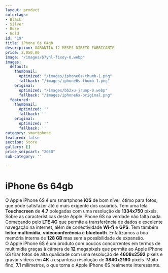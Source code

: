 ```yaml
---
layout: product
colortags:
- Black
- Silver
- Rose
- Gold
id: "19"
title: iPhone 6s 64gb
description: GARANTIA 12 MESES DIRETO FABRICANTE
price: 2.050,00
image: "/images/b7yhl-f1xoy-0.webp"
images:
  default:
    thumbnail:
      optimized: "/images/iphone6s-thumb-1.png"
      fallback: "/images/iphone6s-thumb-1.png"
    original:
      optimized: "/images/bb2xu-jrunp-0.webp"
      fallback: "/images/iphone6s-original.png"
  featured:
    thumbnail:
      optimized: ''
      fallback: ''
    original:
      optimized: ''
      fallback: ''
category: smartphone
featured: false
section: Store
gallery: []
price_snipcart: "2050"
sub-category: ''

---
```

# iPhone 6s 64gb

O Apple iPhone 6S é um smartphone **iOS** de bom nível, ótimo para fotos, que pode satisfazer até o mais exigente dos usuários. Tem uma tela **Touchscreen** de **4.7** polegadas com uma resolução de **1334x750** pixels. Sobre as características deste Apple iPhone 6S na verdade não falta nada. Começando pelo **LTE 4G** que permite a transferência de dados e excelente navegação na internet, além de conectividade **Wi-fi** e **GPS**. Tem também **leitor multimídia**, **videoconferência** e **bluetooth**. Enfatizamos a boa memória interna de **128 GB** mas sem a possibilidade de expansão.  
O Apple iPhone 6S é um produto com poucos concorrentes em termos de multimídia graças à câmera de **12** megapixels que permite ao Apple iPhone 6S tirar fotos de alta qualidade com uma resolução de **4608x2592** pixels e gravar vídeos em **4K** a espantosa resolução de **3840x2160** pixels. Muito fino, **7.1** milímetros, o que torna o Apple iPhone 6S realmente interessante.